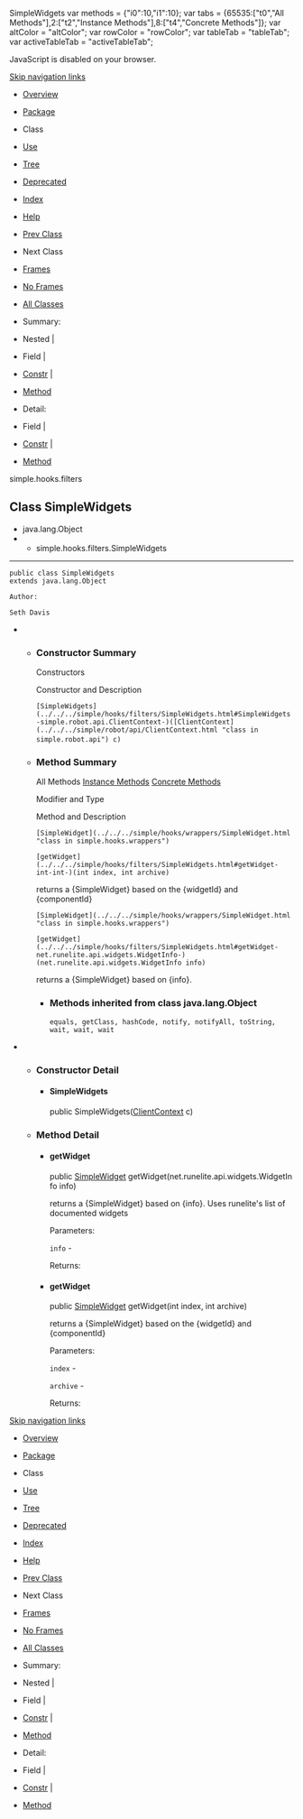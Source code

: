 SimpleWidgets   <!-- try { if (location.href.indexOf('is-external=true') == -1) { parent.document.title="SimpleWidgets"; } } catch(err) { } //--> var methods = {"i0":10,"i1":10}; var tabs = {65535:\["t0","All Methods"\],2:\["t2","Instance Methods"\],8:\["t4","Concrete Methods"\]}; var altColor = "altColor"; var rowColor = "rowColor"; var tableTab = "tableTab"; var activeTableTab = "activeTableTab";

JavaScript is disabled on your browser.

[Skip navigation links](#skip.navbar.top "Skip navigation links")

*   [Overview](../../../overview-summary.html)
*   [Package](package-summary.html)
*   Class
*   [Use](class-use/SimpleWidgets.html)
*   [Tree](package-tree.html)
*   [Deprecated](../../../deprecated-list.html)
*   [Index](../../../index-files/index-1.html)
*   [Help](../../../help-doc.html)

*   [Prev Class](../../../simple/hooks/filters/SimpleSkills.Skills.html "enum in simple.hooks.filters")
*   Next Class

*   [Frames](../../../index.html?simple/hooks/filters/SimpleWidgets.html)
*   [No Frames](SimpleWidgets.html)

*   [All Classes](../../../allclasses-noframe.html)

<!-- allClassesLink = document.getElementById("allclasses\_navbar\_top"); if(window==top) { allClassesLink.style.display = "block"; } else { allClassesLink.style.display = "none"; } //-->

*   Summary: 
*   Nested | 
*   Field | 
*   [Constr](#constructor.summary) | 
*   [Method](#method.summary)

*   Detail: 
*   Field | 
*   [Constr](#constructor.detail) | 
*   [Method](#method.detail)

simple.hooks.filters

Class SimpleWidgets
-------------------

*   java.lang.Object
*   *   simple.hooks.filters.SimpleWidgets

*   * * *
    
      
    
    public class SimpleWidgets
    extends java.lang.Object
    
    Author:
    
    Seth Davis
    

*   *   ### Constructor Summary
        
        Constructors 
        
        Constructor and Description
        
        `[SimpleWidgets](../../../simple/hooks/filters/SimpleWidgets.html#SimpleWidgets-simple.robot.api.ClientContext-)([ClientContext](../../../simple/robot/api/ClientContext.html "class in simple.robot.api") c)` 
        
    
    *   ### Method Summary
        
        All Methods [Instance Methods](javascript:show\(2\);) [Concrete Methods](javascript:show\(8\);) 
        
        Modifier and Type
        
        Method and Description
        
        `[SimpleWidget](../../../simple/hooks/wrappers/SimpleWidget.html "class in simple.hooks.wrappers")`
        
        `[getWidget](../../../simple/hooks/filters/SimpleWidgets.html#getWidget-int-int-)(int index, int archive)`
        
        returns a {SimpleWidget} based on the {widgetId} and {componentId}
        
        `[SimpleWidget](../../../simple/hooks/wrappers/SimpleWidget.html "class in simple.hooks.wrappers")`
        
        `[getWidget](../../../simple/hooks/filters/SimpleWidgets.html#getWidget-net.runelite.api.widgets.WidgetInfo-)(net.runelite.api.widgets.WidgetInfo info)`
        
        returns a {SimpleWidget} based on {info}.
        
        *   ### Methods inherited from class java.lang.Object
            
            `equals, getClass, hashCode, notify, notifyAll, toString, wait, wait, wait`

*   *   ### Constructor Detail
        
        *   #### SimpleWidgets
            
            public SimpleWidgets([ClientContext](../../../simple/robot/api/ClientContext.html "class in simple.robot.api") c)
            
    
    *   ### Method Detail
        
        *   #### getWidget
            
            public [SimpleWidget](../../../simple/hooks/wrappers/SimpleWidget.html "class in simple.hooks.wrappers") getWidget(net.runelite.api.widgets.WidgetInfo info)
            
            returns a {SimpleWidget} based on {info}. Uses runelite's list of documented widgets
            
            Parameters:
            
            `info` -
            
            Returns:
            
        
        *   #### getWidget
            
            public [SimpleWidget](../../../simple/hooks/wrappers/SimpleWidget.html "class in simple.hooks.wrappers") getWidget(int index,
                                          int archive)
            
            returns a {SimpleWidget} based on the {widgetId} and {componentId}
            
            Parameters:
            
            `index` -
            
            `archive` -
            
            Returns:
            

[Skip navigation links](#skip.navbar.bottom "Skip navigation links")

*   [Overview](../../../overview-summary.html)
*   [Package](package-summary.html)
*   Class
*   [Use](class-use/SimpleWidgets.html)
*   [Tree](package-tree.html)
*   [Deprecated](../../../deprecated-list.html)
*   [Index](../../../index-files/index-1.html)
*   [Help](../../../help-doc.html)

*   [Prev Class](../../../simple/hooks/filters/SimpleSkills.Skills.html "enum in simple.hooks.filters")
*   Next Class

*   [Frames](../../../index.html?simple/hooks/filters/SimpleWidgets.html)
*   [No Frames](SimpleWidgets.html)

*   [All Classes](../../../allclasses-noframe.html)

<!-- allClassesLink = document.getElementById("allclasses\_navbar\_bottom"); if(window==top) { allClassesLink.style.display = "block"; } else { allClassesLink.style.display = "none"; } //-->

*   Summary: 
*   Nested | 
*   Field | 
*   [Constr](#constructor.summary) | 
*   [Method](#method.summary)

*   Detail: 
*   Field | 
*   [Constr](#constructor.detail) | 
*   [Method](#method.detail)
